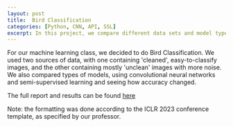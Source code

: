 ```yaml
---
layout: post
title:  Bird Classification
categories: [Python, CNN, API, SSL]
excerpt: In this project, we compare different data sets and model types to see how they affect the accuracy of bird classification. 
---
```


For our machine learning class, we decided to do Bird Classification. We used two sources of data, with one containing 'cleaned', easy-to-classify images, and the other containing mostly 'unclean' images with more noise. We also compared types of models, using convolutional neural networks and semi-supervised learning and seeing how accuracy changed. 

The full report and results can be found [here](https://drive.google.com/file/d/1cE835fR272UiPmybmK0XzRl7RMR-k32k/view?usp=share_link)

Note: the formatting was done according to the ICLR 2023 conference template, as specified by our professor. 